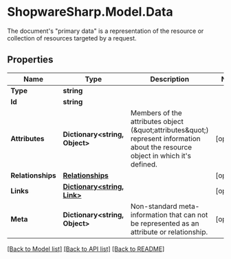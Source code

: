 # ShopwareSharp.Model.Data
The document's \"primary data\" is a representation of the resource or collection of resources targeted by a request.

## Properties

Name | Type | Description | Notes
------------ | ------------- | ------------- | -------------
**Type** | **string** |  | 
**Id** | **string** |  | 
**Attributes** | **Dictionary&lt;string, Object&gt;** | Members of the attributes object (\&quot;attributes\&quot;) represent information about the resource object in which it&#39;s defined. | [optional] 
**Relationships** | [**Relationships**](Relationships.md) |  | [optional] 
**Links** | [**Dictionary&lt;string, Link&gt;**](Link.md) |  | [optional] 
**Meta** | **Dictionary&lt;string, Object&gt;** | Non-standard meta-information that can not be represented as an attribute or relationship. | [optional] 

[[Back to Model list]](../README.md#documentation-for-models) [[Back to API list]](../README.md#documentation-for-api-endpoints) [[Back to README]](../README.md)

